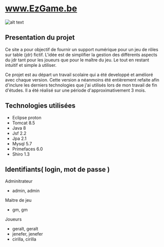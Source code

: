 # www.EzGame.be

![alt text](https://github.com/SorokinKiril/www.EzGame.be/blob/master/ezGame3.0/WebContent/ressources/img/logo.png)
## Presentation du projet  ##
  Ce site a pour objectif de fournir un support numérique pour un jeu de rôles sur table (jdr) fictif.
L'idée est de simplifier la gestion des différents aspects du jdr tant pour les joueurs que pour le maître du jeu.
Le tout en restant intuitif et simple à utiliser.

  Ce projet est au départ un travail scolaire qui a été developpé et amélioré avec chaque version.
Cette version a néanmoins été entièrement refaite afin d'inclure les derniers technologies que j'ai utilisés lors de mon travail de fin d'études. Il a été réalisé sur une période d'approximativement 3 mois.

## Technologies utilisées ##
- Eclipse proton
- Tomcat 8.5
- Java 8
- Jsf 2.2
- Jpa 2.1
- Mysql 5.7
- Primefaces 6.0
- Shiro 1.3

## Identifiants( login, mot de passe ) ##

Adminitrateur
- admin, admin

Maitre de jeu
- gm, gm

Joueurs
- geralt, geralt
- jenefer, jenefer
- cirilla, cirilla
